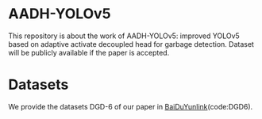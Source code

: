 # AADH-YOLOv5
This repository is about the work of AADH-YOLOv5: improved YOLOv5 based on adaptive activate decoupled head for garbage detection. Dataset will be publicly available if the paper is accepted.

# Datasets
We provide the datasets DGD-6 of our paper in [BaiDuYunlink](https://pan.baidu.com/s/1JIBtz8AR_kM9eWwd1N9nHQ)(code:DGD6).
